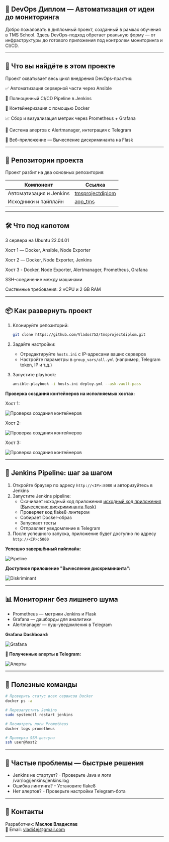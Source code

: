 ## 🚀 DevOps Диплом — Автоматизация от идеи до мониторинга
Добро пожаловать в дипломный проект, созданный в рамках обучения в TMS School. Здесь DevOps-подход обретает реальную форму — от инфраструктуры до готового приложения под контролем мониторинга и CI/CD.

---

## 🎯 Что вы найдёте в этом проекте
Проект охватывает весь цикл внедрения DevOps-практик:

✅ Автоматизация серверной части через Ansible

🔄 Полноценный CI/CD Pipeline в Jenkins

🐳 Контейнеризация с помощью Docker

📈 Сбор и визуализация метрик через Prometheus + Grafana

🚨 Система алертов с Alertmanager, интеграция с Telegram

🧮 Веб-приложение — Вычесление дискриминанта на Flask

---

## 🧩 Репозитории проекта

Проект разбит на два основных репозитория:

| Компонент | Ссылка |
|------------|-------------|
| Автоматизация и Jenkins | [tmsprojectdiplom](https://github.com/Vlados752/tmsprojectdiplom/tree/main/roles) |
| Исходники и пайплайн | [app_tms](https://github.com/Vlados752/app_tms/tree/main) |

---

## 🛠 Что под капотом

3 сервера на Ubuntu 22.04.01

Хост 1 — Docker, Ansible, Node Exporter

Хост 2 — Docker, Node Exporter, Jenkins

Хост 3 - Docker, Node Exporter, Alertmanager, Prometheus, Grafana

SSH-соединение между машинами 

Системные требования: 2 vCPU и 2 GB RAM

---

## 📦 Как развернуть проект

1. Клонируйте репозиторий:

   ```bash
   git clone https://github.com/Vlados752/tmsprojectdiplom.git
   ```

2. Задайте настройки:

   - Отредактируйте `hosts.ini` с IP-адресами ваших серверов
   - Настройте параметры в `group_vars/all.yml` (например, Telegram token, IP и т.д.)

3. Запустите playbook:

   ```bash
   ansible-playbook -i hosts.ini deploy.yml --ask-vault-pass
   ```

**Проверка создания контейнеров на исполняемых хостах:**

Хост 1:

![Проверка создания контейнеров](1.png)

Хост 2:

![Проверка создания контейнеров](2.png)

Хост 3:

![Проверка создания контейнеров](3.png)

---

## 🔄 Jenkins Pipeline: шаг за шагом

1. Откройте браузер по адресу `http://<IP>:8080` и авторизуйтесь в Jenkins
2. Запустите Jenkins pipeline:
   - Скачивает исходный код приложения [исходный код приложения (Вычесление дискриминанта flask)](https://github.com/Vlados752/app_tms)
   - Проверяет код flake8-линтером
   - Собирает Docker-образ
   - Запускает тесты
   - Отправляет уведомление в Telegram
3. После успешного запуска, приложение будет доступно по адресу `http://<IP>:5000`

**Успешно завершённый пайплайн:**

![Pipeline](4.png)

**Доступное приложение "Вычесление дискриминанта":**

![Diskriminant](5.png)

---

## 📊 Мониторинг без лишнего шума
- Prometheus — метрики Jenkins и Flask
- Grafana — дашборды для аналитики
- Alertmanager — пуш-уведомления в Telegram

**Grafana Dashboard:**

![Grafana](6.png)

**🚨 Полученные алерты в Telegram:**

![Алерты](7.png)

---

## 📌 Полезные команды

```bash
# Проверить статус всех сервисов Docker
docker ps -a

# Перезапустить Jenkins
sudo systemctl restart jenkins

# Посмотреть логи Prometheus
docker logs prometheus

# Проверка SSH-доступа
ssh user@host2
```

---

## 🧯 Частые проблемы — быстрые решения

- Jenkins не стартует? - Проверьте Java и логи /var/log/jenkins/jenkins.log
- Ошибка линтинга? - Установите flake8
- Нет алертов? - Проверьте настройки Telegram-бота

---

## 📮 Контакты

Разработчик: **Маслов Владислав**  
📧 Email: [vladi4ej@gmail.com](mailto:vladi4ej@gmail.com)

---



